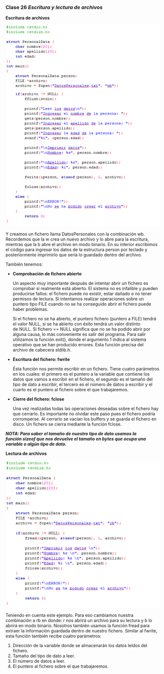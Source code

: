 ### Clase 26 *Escritura y lectura de archivos*

**Escritura de archivos**

![src/programacionEstructurada_63.png](../src/programacionEstructurada_63.png)

Y creamos un fichero llama DatosPersonales con la combinación wb. Recordemos que la w crea un nuevo archivo y lo abre para la escritura, mientras que la b abre el archivo en modo binario. En su interior escribimos el código para ingresar los datos de la estructura person por teclado y posteriormente imprimirlo que sería lo guardado dentro del archivo.

También tenemos:

- **Comprobación de fichero abierto**

  Un aspecto muy importante después de intentar abrir un fichero es comprobar si realmente está abierto. El sistema no es infalible y pueden producirse fallos: el fichero puede no existir, estar dañado o no tener permisos de lectura. Si intentamos realizar operaciones sobre un puntero tipo FILE cuando no se ha conseguido abrir el fichero puede haber problemas.

  Si el fichero no se ha abierto, el puntero fichero (puntero a FILE) tendrá el valor NULL, si se ha abierto con éxito tendrá un valor distinto de NULL. Si fichero == NULL significa que no se ha podido abrir por alguna causa, lo más conveniente es salir del programa. Para salir utilizamos la función exit(), donde el argumento 1 indica al sistema operativo que se han producido errores. Esta función precisa del archivo de cabecera stdlib.h.

- **Escritura del fichero: fwrite**

  Ésta función nos permite escribir en un fichero. Tiene cuatro parámetros en los cuales: el primero es el puntero a la variable que contiene los datos que vamos a escribir en el fichero, el segundo es el tamaño del tipo de dato a escribir, el tercero es el número de datos a escribir y el cuarto es el puntero al fichero sobre el que trabajaremos.

- **Cierre del fichero: fclose**

  Una vez realizadas todas las operaciones deseadas sobre el fichero hay que cerrarlo. Es importante no olvidar este paso pues el fichero podría corromperse. Al cerrarlo se vacían los buffers y se guarda el fichero en disco. Un fichero se cierra mediante la función fclose.

***NOTA: Para saber el tamaño de nuestro tipo de dato usamos la función sizeof que nos devuelve el tamaño en bytes que ocupa una variable o algún tipo de dato.***

**Lectura de archivos**

![src/programacionEstructurada_64.png](../src/programacionEstructurada_64.png)

Teniendo en cuenta este ejemplo. Para eso cambiamos nuestra combinación a rb en donde: r nos abrirá un archivo para su lectura y b lo abrirá en modo binario. Nosotros también usamos la función fread para extraer la información guardada dentro de nuestro fichero. Similar al fwrite, esta función también recibe cuatro parámetros:

1. Dirección de la variable donde se almacenarán los datos leídos del fichero.
2. Tamaño del tipo de dato a leer.
3. El número de datos a leer.
4. El puntero al fichero sobre el que trabajaremos.
